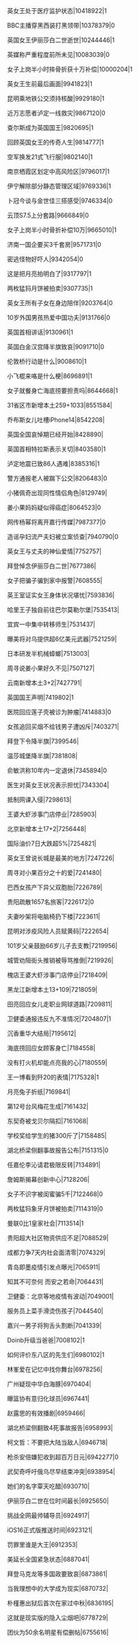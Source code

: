 英女王处于医疗监护状态|10418922|1

BBC主播穿黑西装打黑领带|10378379|0

英国女王伊丽莎白二世逝世|10244446|1

英媒称严重程度前所未见|10083039|0

女子上岗半小时摔骨折获十万补偿|10000204|1

英女王生前最后画面|9941823|1

昆明乘地铁公交须持核酸|9929180|1

近万志愿者泸定一线救灾|9867120|0

查尔斯成为英国国王|9820695|1

回顾英国女王的传奇人生|9814777|1

空军换发21式飞行服|9802140|1

南京栖霞区划定中高风险区|9796017|1

伊宁解除部分静态管理区域|9769336|1

卜冠今谈与金世佳三搭感受|9746334|0

云顶S7.5上分套路|9666849|0

女子上岗半小时骨折补偿10万|9665010|1

济南一国企要买3千套房|9571731|0

密逃怪物好吓人|9342054|0

这是把月亮拍明白了|9317797|1

两枚猛犸月饼被拍卖|9307735|1

英女王所有子女在身边陪伴|9203764|0

10岁外国男孩热爱中国功夫|9131766|0

英国首相讲话|9130961|1

英国白金汉宫降半旗致哀|9091710|0

伦敦桥行动是什么|9008610|1

小飞棍来咯是什么梗|8696891|1

女子就餐身亡海底捞要担责吗|8644668|1

31省区市新增本土259+1033|8551584|

乔布斯女儿吐槽iPhone14|8542208|

英国全国哀悼期已经开始|8428890|

英国首相特拉斯表示关切|8403580|1

泸定地震已致86人遇难|8385316|1

警方通报老人被踹下公交|8206483|0

小猪佩奇出现同性情侣角色|8129749|

姜小果妈妈疑似得癌症|8064523|0

网传杨幂将离开嘉行传媒|7987377|0

造谣孕妇流产夫妇被立案侦查|7940790|0

英女王与丈夫的神仙爱情|7752757|

拜登悼念伊丽莎白二世|7677386|

女子把骗子骗到家中报警|7608555|

英王室证实女王身体状况堪忧|7593836|

哈里王子独自前往巴尔莫勒尔堡|7535413|

宜宾一中集中转移师生|7531437|

曝美将对乌提供超6亿美元武器|7521259|

日本研发半机械蟑螂|7513003|

周寻说姜小果好久不见|7507127|

云南新增本土3+2|7427791|

英国国王声明|7419802|1

医院回应莲子壳被诊为肿瘤|7414883|0

女孩追回买烟不给钱男子遭凶斥|7403271|

拜登下令降半旗|7399546|

温莎城堡降半旗|7381808|

俞敏洪称10年内一定退休|7345894|0

医生对英女王状况表示担忧|7343304|

抵制网课入侵|7298613|

王婆大虾涉事门店停业|7285903|

北京新增本土17+2|7256448|

国际油价7日大跌超5%|7254821|

英女王曾说长城是最美的地方|7247226|

周寻对小果百分之十的爱|7241480|

巴西女孩产下异父双胞胎|7226789|

贵阳疏散1657名旅客|7226172|0

夫妻吵架将电脑椅扔下楼|7223611|

昆明对涉疫风险人员赋黄码|7222654|

101岁父亲鼓励66岁儿子去支教|7219956|

城管劝阻街头推销被辱骂推倒|7219926|

槐店王婆大虾涉事门店停业|7218409|

黑龙江新增本土13+109|7218059|

田亮回应女儿走职业网球道路|7209811|

卫健委通报违反九不准情况|7204807|1

沉香重华大结局|7195612|

海底捞回应女顾客身亡|7184558|

没有打火机却能点亮我的心|7180559|

王一博看到歼20的表情|7175328|1

月亮兔子折纸|7169841|

第12号台风梅花生成|7161432|

东契奇被戈贝尔隔扣|7161068|

学校奖给学生的猪300斤了|7158485|

湖北桥梁侧翻事故报告公布|7151315|0

任嘉伦李沁请君极限反转|7134891|

詹姆斯揭幕创新中心|7128206|

女子不识字被闺蜜骗5千|7122468|0

两枚猛犸象牙月饼被拍卖|7114319|0

曼联0比1皇家社会|7113514|1

贵阳超大社区物资供应不足|7088529|

成都力争7天内社会面清零|7074329|

青岛即墨疫情引发点曝光|7065911|

知其不可奈何 而安之若命|7064431|

卫健委：北京等地疫情有波动|7049001|

服务员上菜手滑烫伤孩子|7044540|

嘉兴一男子将狗舌头割断|7041339|

Doinb升级当爸爸|7008102|1

如何评价东八区的先生们|6980102|1

林峯爱在记忆中找你舞台|6978256|

广州疑现中华白海豚|6970404|

曝篮协有意归化球员|6967441|

赵露思的有效播剧|6959466|

湖北桥梁侧翻致4死事故报告|6958993|

柯文哲：不要把大陆当敌人|6946718|

枪杀安倍嫌犯收到超百万日元|6942277|0

武契奇呼吁俄乌尽早结束冲突|6938954|

她们的名字覃天吃醋|6930710|

伊丽莎白二世在位时间最长|6925650|

挑战全网最帅辅导员|6924917|

iOS16正式版推送时间|6923121|

罚罪里谁是大王|6912353|

美延长全国紧急状态|6887041|

拜登马克龙等多国政要致哀|6873861|

当我理想中的大学成为现实|6870732|

朴槿惠出狱后首次在家过中秋|6836195|

这就是现实版的隐入尘烟吧|6778729|

团伙为50余名明星有偿删帖|6755616|


